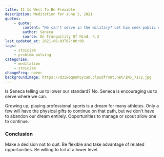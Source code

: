 ```yaml
---
title: It Is Well To Be Flexible
description: Meditation for June 3, 2021
quotes:
    - quote:
        content: "He can't serve in the military? Let him seek public office. Must he live in the private sector? Let him be a spokesperson. Is he condemned to silence? Let him aid his fellow citizens by silent public witness. Is it dangerous to enter the Forum? Let him display himself, in private homes, at public events and gatherings, as a good associate, faithful friend, and moderate tablemate. Has he lost the duties of a citizen? Let him exercise those of a human being."
        author: Seneca
        source: On Tranquility Of Mind, 4.3
last_updated_at: 2021-06-03T07:00:00
tags:
    - stoicism
    - problem solving
categories:
    - meditation
    - stoicism
changeFreq: never
backgroundImage: https://d3iwoqnah6ycun.cloudfront.net/IMG_7172.jpg
---
```


Is Seneca telling us to lower our standard? No. Seneca is encouraging us to serve where we can.

Growing up, playing professional sports is a dream for many athletes. Only a few will have the physical gifts to 
continue on that path, but we don't have to abandon our dream entirely. Opportunities to manage or scout allow one to 
continue.

### Conclusion

Make a decision not to quit. Be flexible and take advantage of related opportunities. Be willing to toil at a lower 
level.
